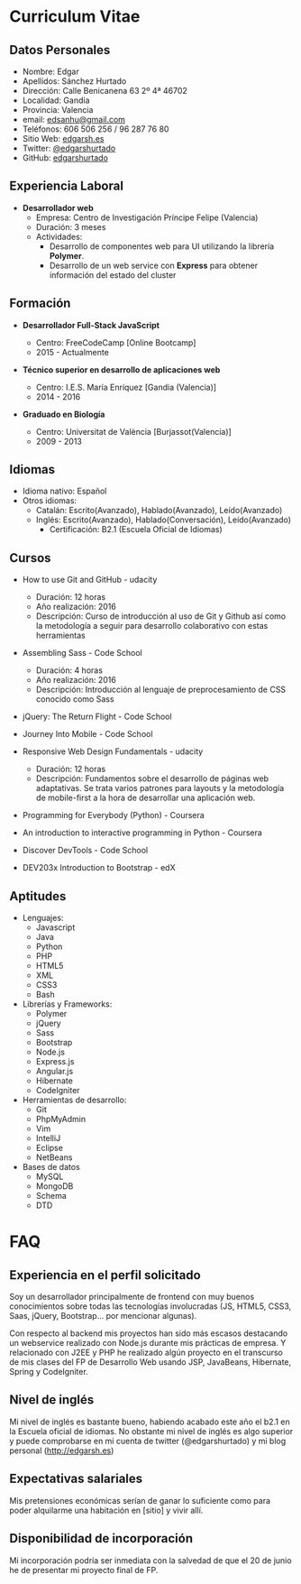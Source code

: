 # Curriculum Vitae

## Datos Personales
* Nombre: Edgar
* Apellidos: Sánchez Hurtado
* Dirección: Calle Benicanena 63 2º 4ª 46702 
* Localidad: Gandia
* Provincia: Valencia
* email: edsanhu@gmail.com
* Teléfonos: 606 506 256 / 96 287 76 80
* Sitio Web: [edgarsh.es](http://edgarsh.es)
* Twitter: [@edgarshurtado](https://twitter.com/edgarshurtado)
* GitHub: [edgarshurtado](https://github.com/edgarshurtado)

## Experiencia Laboral
* **Desarrollador web**
    * Empresa: Centro de Investigación Príncipe Felipe (Valencia)
    * Duración: 3 meses
    * Actividades: 
        + Desarrollo de componentes web para UI utilizando la librería **Polymer**.
        + Desarrollo de un web service con **Express** para obtener información del estado del
cluster

## Formación
* **Desarrollador Full-Stack JavaScript**
    * Centro: FreeCodeCamp [Online Bootcamp]
    * 2015 - Actualmente

* **Técnico superior en desarrollo de aplicaciones web**
    * Centro: I.E.S. María Enríquez [Gandia (Valencia)]
    * 2014 - 2016

* **Graduado en Biología**
    * Centro: Universitat de València [Burjassot(Valencia)]
    * 2009 - 2013

## Idiomas
* Idioma nativo: Español
* Otros idiomas:
    * Catalán: Escrito(Avanzado), Hablado(Avanzado), Leído(Avanzado)
    * Inglés: Escrito(Avanzado), Hablado(Conversación), Leído(Avanzado)
        * Certificación: B2.1 (Escuela Oficial de Idiomas)

## Cursos
* How to use Git and GitHub - udacity
    * Duración: 12 horas
    * Año realización: 2016
    * Descripción: Curso de introducción al uso de Git y Github así como la metodología
a seguir para desarrollo colaborativo con estas herramientas

* Assembling Sass - Code School
    * Duración: 4 horas
    * Año realización: 2016
    * Descripción: Introducción al lenguaje de preprocesamiento de CSS conocido como Sass

* jQuery: The Return Flight - Code School

* Journey Into Mobile - Code School

* Responsive Web Design Fundamentals - udacity
    * Duración: 12 horas
    * Descripción: Fundamentos sobre el desarrollo de páginas web adaptativas.
Se trata varios patrones para layouts y la metodología de mobile-first a la hora
de desarrollar una aplicación web.

* Programming for Everybody (Python) - Coursera

* An introduction to interactive programming in Python - Coursera

* Discover DevTools - Code School

* DEV203x Introduction to Bootstrap - edX

## Aptitudes
* Lenguajes:
    * Javascript
    * Java
    * Python
    * PHP
    * HTML5
    * XML
    * CSS3
    * Bash
* Librerías y Frameworks:
    * Polymer
    * jQuery
    * Sass
    * Bootstrap
    * Node.js
    * Express.js
    * Angular.js
    * Hibernate
    * CodeIgniter
* Herramientas de desarrollo:
    * Git
    * PhpMyAdmin
    * Vim
    * IntelliJ
    * Eclipse
    * NetBeans
* Bases de datos
    * MySQL
    * MongoDB
    * Schema
    * DTD

# FAQ

## Experiencia en el perfil solicitado
Soy un desarrollador principalmente de frontend con muy buenos conocimientos sobre
todas las tecnologías involucradas (JS, HTML5, CSS3, Saas, jQuery, Bootstrap...
por mencionar algunas).

Con respecto al backend mis proyectos han sido más escasos destacando un webservice
realizado con Node.js durante mis prácticas de empresa. Y relacionado con J2EE y PHP he 
realizado algún proyecto en el transcurso de mis clases del FP de Desarrollo Web
usando JSP, JavaBeans, Hibernate, Spring y CodeIgniter.

## Nivel de inglés
Mi nivel de inglés es bastante bueno, habiendo acabado este año el b2.1 en la 
Escuela oficial de idiomas. No obstante mi nivel de inglés es algo superior y 
puede comprobarse en mi cuenta de twitter (@edgarshurtado) y mi blog personal 
(http://edgarsh.es)

## Expectativas salariales
Mis pretensiones económicas serían de ganar lo suficiente como para poder 
alquilarme una habitación en [sitio] y vivir allí.

## Disponibilidad de incorporación
Mi incorporación podría ser inmediata con la salvedad de que el 20 de junio he 
de presentar mi proyecto final de FP.
